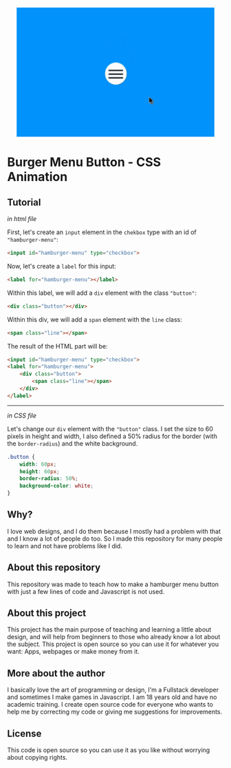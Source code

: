 
<p align="center">
  <img width="460" height="300" src="./github/button.gif">
</p>

# Burger Menu Button - CSS Animation


## Tutorial

_in html file_

First, let's create an ` input ` element in the `chekbox` type with an id of `"hamburger-menu"`:

```html
<input id="hamburger-menu" type="checkbox">
```

Now, let's create a `label` for this input:

```html
<label for="hamburger-menu"></label>
```

Within this label, we will add a `div` element with the class `"button"`:

```html
<div class="button"></div>
```

Within this div, we will add a `span` element with the `line` class:

```html
<span class="line"></span>
``` 

The result of the HTML part will be:

```html
<input id="hamburger-menu" type="checkbox">
<label for="hamburger-menu">
    <div class="button">
        <span class="line"></span>
    </div>
</label>
```

***

_in CSS file_

Let's change our `div` element with the `"button"` class. I set the size to 60 pixels in height and width, I also defined a 50% radius for the border (with the `border-radius`) and the white background.

```CSS
.button {
    width: 60px;
    height: 60px;
    border-radius: 50%;
    background-color: white;
}
```

## Why?

I love web designs, and I do them because I mostly had a problem with that and I know a lot of people do too. So I made this repository for many people to learn and not have problems like I did.

## About this repository

This repository was made to teach how to make a hamburger menu button with just a few lines of code and Javascript is not used.

## About this project

This project has the main purpose of teaching and learning a little about design, and will help from beginners to those who already know a lot about the subject. This project is open source so you can use it for whatever you want: Apps, webpages or make money from it.

## More about the author

I basically love the art of programming or design, I'm a Fullstack developer and sometimes I make games in Javascript. I am 18 years old and have no academic training. I create open source code for everyone who wants to help me by correcting my code or giving me suggestions for improvements.

## License

This code is open source so you can use it as you like without worrying about copying rights.